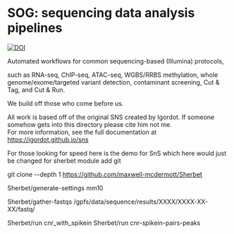 # SOG: sequencing data analysis pipelines

[![DOI](https://zenodo.org/badge/66501450.svg)](https://zenodo.org/badge/latestdoi/66501450)

Automated workflows for common sequencing-based (Illumina) protocols, 

such as RNA-seq, ChIP-seq, ATAC-seq, WGBS/RRBS methylation, whole genome/exome/targeted variant detection, contaminant screening, Cut & Tag, and Cut & Run.

We build off those who come before us.

All work is based off of the original SNS created by Igordot.  If someone somehow gets into this directory please cite him not me.  
For more information, see the full documentation at https://igordot.github.io/sns

For those looking for speed here is the demo for SnS which here would just be changed for sherbet
module add git

git clone --depth 1 https://github.com/maxwell-mcdermott/Sherbet

Sherbet/generate-settings mm10

Sherbet/gather-fastqs /gpfs/data/sequence/results/XXXX/XXXX-XX-XX/fastq/

Sherbet/run cnr_with_spikein
Sherbet/run cnr-spikein-pairs-peaks



